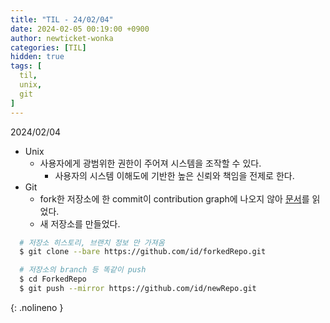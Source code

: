 ```yaml
---
title: "TIL - 24/02/04"
date: 2024-02-05 00:19:00 +0900
author: newticket-wonka
categories: [TIL]
hidden: true
tags: [
  til,
  unix,
  git
]
---
```


2024/02/04

* Unix
  * 사용자에게 광범위한 권한이 주어져 시스템을 조작할 수 있다. 
    * 사용자의 시스템 이해도에 기반한 높은 신뢰와 책임을 전제로 한다.
* Git
  * fork한 저장소에 한 commit이 contribution graph에 나오지 않아 [문서](https://docs.github.com/ko/account-and-profile/setting-up-and-managing-your-github-profile/managing-contribution-settings-on-your-profile/why-are-my-contributions-not-showing-up-on-my-profile)를 읽었다.
  * 새 저장소를 만들었다.

```sh
  # 저장소 히스토리, 브랜치 정보 만 가져옴
  $ git clone --bare https://github.com/id/forkedRepo.git

  # 저장소의 branch 등 똑같이 push
  $ cd ForkedRepo
  $ git push --mirror https://github.com/id/newRepo.git
```
{: .nolineno }
